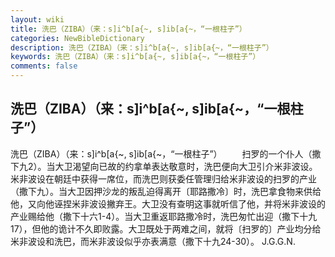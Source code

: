 ```yaml
---
layout: wiki
title: 洗巴（ZIBA）（来：s]i^b[a{~, s]ib[a{~，“一根柱子”）
categories: NewBibleDictionary
description: 洗巴（ZIBA）（来：s]i^b[a{~, s]ib[a{~，“一根柱子”）
keywords: 洗巴（ZIBA）（来：s]i^b[a{~, s]ib[a{~，“一根柱子”）
comments: false
---
```


## 洗巴（ZIBA）（来：s]i^b[a{~, s]ib[a{~，“一根柱子”）



洗巴（ZIBA）（来：s]i^b[a{~, s]ib[a{~，“一根柱子”）
　　扫罗的一个仆人（撒下九2）。当大卫渴望向已故的约拿单表达敬意时，洗巴便向大卫引介米非波设。米非波设在朝廷中获得一席位，而洗巴则获委任管理归给米非波设的扫罗的产业（撒下九）。当大卫因押沙龙的叛乱迫得离开〔耶路撒冷〕时，洗巴拿食物来供给他，又向他诬捏米非波设撇弃王。大卫没有查明这事就听信了他，并将米非波设的产业赐给他（撒下十六1-4）。当大卫重返耶路撒冷时，洗巴匆忙出迎（撒下十九17），但他的诡计不久即败露。大卫既处于两难之间，就将〔扫罗的〕产业均分给米非波设和洗巴，而米非波设似乎亦表满意（撒下十九24-30）。
J.G.G.N.




